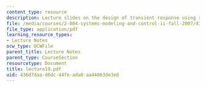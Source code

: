 ```yaml
---
content_type: resource
description: Lecture slides on the design of transient response using root locus.
file: /media/courses/2-004-systems-modeling-and-control-ii-fall-2007/436d7daad6dc44feada0aa44063de3ed_lecture19.pdf
file_type: application/pdf
learning_resource_types:
- Lecture Notes
ocw_type: OCWFile
parent_title: Lecture Notes
parent_type: CourseSection
resourcetype: Document
title: lecture19.pdf
uid: 436d7daa-d6dc-44fe-ada0-aa44063de3ed
---
```

